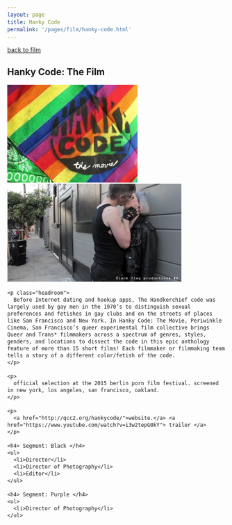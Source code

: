 ```yaml
---
layout: page
title: Hanky Code
permalink: '/pages/film/hanky-code.html'
---
```

<a href="/pages/film.html"> back to film </a>

<div class="row">
  <div class="col-xs-12">
    <h2> Hanky Code: The Film </h2>
    <img class="image-responsive" src="/images/film/hanky_code.jpg">
    <img class="image-responsive" src="/images/film/hanky_still.png" height="225px">

    <p class="headroom">
      Before Internet dating and hookup apps, The Handkerchief code was largely used by gay men in the 1970’s to distinguish sexual preferences and fetishes in gay clubs and on the streets of places like San Francisco and New York. In Hanky Code: The Movie, Periwinkle Cinema, San Francisco’s queer experimental film collective brings Queer and Trans* filmmakers across a spectrum of genres, styles, genders, and locations to dissect the code in this epic anthology feature of more than 15 short films! Each filmmaker or filmmaking team tells a story of a different color/fetish of the code.
    </p>

    <p>
      official selection at the 2015 berlin porn film festival. screened in new york, los angeles, san francisco, oakland.
    </p>

    <p>
      <a href="http://qcc2.org/hankycode/">website.</a> <a href="https://www.youtube.com/watch?v=i3w2tepG0kY"> trailer </a>
    </p>

    <h4> Segment: Black </h4>
    <ul>
      <li>Director</li>
      <li>Director of Photography</li>
      <li>Editor</li>
    </ul>

    <h4> Segment: Purple </h4>
    <ul>
      <li>Director of Photography</li>
    </ul>
  </div>
</div>